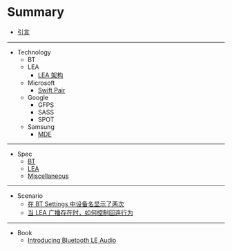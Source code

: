 # Summary

- [引言](README.md)

---

- Technology
    - BT
    - LEA
        - [LEA 架构](Technology/LEA/2023-05-08-Technology-LEA-New-Architecture.md)
    - Microsoft
        - [Swift Pair](Technology/Microsoft/Swift_Pair/2022-08-17-Technology-Microsoft-Swift-Pair.md)
    - Google
        - GFPS
        - SASS
        - SPOT
    - Samsung
        - [MDE](Technology/Samsung/MDE/2023-05-28-Technology-Samsung-MDE.md)

---

- Spec
    - [BT](Spec/BT/)
    - [LEA](Spec/LEA/)
    - [Miscellaneous](Spec/Miscellaneous/)

---

- Scenario
    - [在 BT Settings 中设备名显示了两次](Scenario/Two_Names_Are_Shown_In_The_BT_Settings/2023-05-03-Two-Names-Are-Shown-In-The-BT-Settings.md)
    - [当 LEA 广播存在时，如何控制回连行为](Scenario/How_To_Control_The_Reconnection_Behavior_When_LEA_Advertising_Is_Exist/2023-05-03-How-To-Control-The-Reconnection-Behavior-When-LEA-Advertising-Is-Exist.md)

---

- Book
    - [Introducing Bluetooth LE Audio](Book/Introducing-Bluetooth-LE-Audio-book.pdf)
